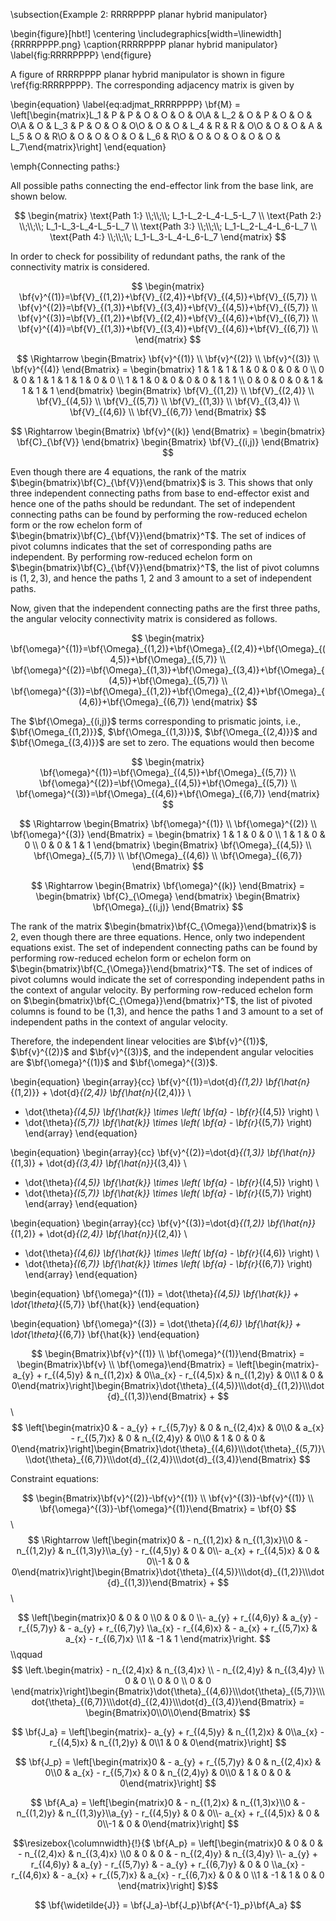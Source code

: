 \subsection{Example 2: RRRRPPPP planar hybrid manipulator}

\begin{figure}[hbt!]
  \centering
  \includegraphics[width=\linewidth]{RRRRPPPP.png}
  \caption{RRRRPPPP planar hybrid manipulator}
  \label{fig:RRRRPPPP}
\end{figure}

A figure of RRRRPPPP planar hybrid manipulator is shown in figure \ref{fig:RRRRPPPP}. The corresponding adjacency matrix is given by








\begin{equation}
\label{eq:adjmat_RRRRPPPP}
    \bf{M} = \left[\begin{matrix}L_1 & P & P & O & O & O & O\\A & L_2 & O & P & O & O & O\\A & O & L_3 & P & O & O & O\\O & O & O & L_4 & R & R & O\\O & O & O & A & L_5 & O & R\\O & O & O & O & O & L_6 & R\\O & O & O & O & O & O & L_7\end{matrix}\right]
\end{equation}

\emph{Connecting paths:}

All possible paths connecting the end-effector link from the base link, are shown below.

$$
\begin{matrix}
    \text{Path 1:} \\;\\;\\; L_1-L_2-L_4-L_5-L_7 \\ 
    \text{Path 2:} \\;\\;\\; L_1-L_3-L_4-L_5-L_7 \\ 
    \text{Path 3:} \\;\\;\\; L_1-L_2-L_4-L_6-L_7 \\
    \text{Path 4:} \\;\\;\\; L_1-L_3-L_4-L_6-L_7
\end{matrix}
$$

In order to check for possibility of redundant paths, the rank of the connectivity matrix is considered.

$$
\begin{matrix}
    \bf{v}^{(1)}=\bf{V}_{(1,2)}+\bf{V}_{(2,4)}+\bf{V}_{(4,5)}+\bf{V}_{(5,7)} \\ 
    \bf{v}^{(2)}=\bf{V}_{(1,3)}+\bf{V}_{(3,4)}+\bf{V}_{(4,5)}+\bf{V}_{(5,7)} \\ 
    \bf{v}^{(3)}=\bf{V}_{(1,2)}+\bf{V}_{(2,4)}+\bf{V}_{(4,6)}+\bf{V}_{(6,7)} \\ 
    \bf{v}^{(4)}=\bf{V}_{(1,3)}+\bf{V}_{(3,4)}+\bf{V}_{(4,6)}+\bf{V}_{(6,7)} \\ 
\end{matrix}
$$

$$
\Rightarrow \begin{Bmatrix}
    \bf{v}^{(1)} \\
    \bf{v}^{(2)} \\
    \bf{v}^{(3)} \\
    \bf{v}^{(4)}
\end{Bmatrix} = 
\begin{bmatrix}
    1 & 1 & 1 & 1 & 0 & 0 & 0 & 0 \\
    0 & 0 & 1 & 1 & 1 & 1 & 0 & 0 \\
    1 & 1 & 0 & 0 & 0 & 0 & 1 & 1 \\
    0 & 0 & 0 & 0 & 1 & 1 & 1 & 1
\end{bmatrix}
\begin{Bmatrix}
    \bf{V}_{(1,2)} \\
    \bf{V}_{(2,4)} \\
    \bf{V}_{(4,5)} \\
    \bf{V}_{(5,7)} \\
    \bf{V}_{(1,3)} \\
    \bf{V}_{(3,4)} \\
    \bf{V}_{(4,6)} \\
    \bf{V}_{(6,7)}
\end{Bmatrix}
$$

$$
\Rightarrow \begin{Bmatrix}
    \bf{v}^{(k)}
\end{Bmatrix} = 
\begin{bmatrix}
    \bf{C}_{\bf{V}}
\end{bmatrix}
\begin{Bmatrix}
    \bf{V}_{(i,j)}
\end{Bmatrix}
$$

Even though there are 4 equations, the rank of the matrix $\begin{bmatrix}\bf{C}_{\bf{V}}\end{bmatrix}$ is 3. This shows that only three independent connecting paths from base to end-effector exist and hence one of the paths should be redundant. The set of independent connecting paths can be found by performing the row-reduced echelon form or the row echelon form of $\begin{bmatrix}\bf{C}_{\bf{V}}\end{bmatrix}^T$. The set of indices of pivot columns indicates that the set of corresponding paths are independent. By performing row-reduced echelon form on $\begin{bmatrix}\bf{C}_{\bf{V}}\end{bmatrix}^T$, the list of pivot columns is $(1,2,3)$, and hence the paths 1, 2 and 3 amount to a set of independent paths.



Now, given that the independent connecting paths are the first three paths, the angular velocity connectivity matrix is considered as follows.

$$
\begin{matrix}
    \bf{\omega}^{(1)}=\bf{\Omega}_{(1,2)}+\bf{\Omega}_{(2,4)}+\bf{\Omega}_{(4,5)}+\bf{\Omega}_{(5,7)} \\ 
    \bf{\omega}^{(2)}=\bf{\Omega}_{(1,3)}+\bf{\Omega}_{(3,4)}+\bf{\Omega}_{(4,5)}+\bf{\Omega}_{(5,7)} \\ 
    \bf{\omega}^{(3)}=\bf{\Omega}_{(1,2)}+\bf{\Omega}_{(2,4)}+\bf{\Omega}_{(4,6)}+\bf{\Omega}_{(6,7)} 
\end{matrix}
$$

The $\bf{\Omega}_{(i,j)}$ terms corresponding to prismatic joints, i.e., $\bf{\Omega_{(1,2)}}$, $\bf{\Omega_{(1,3)}}$, $\bf{\Omega_{(2,4)}}$ and $\bf{\Omega_{(3,4)}}$ are set to zero. The equations would then become

$$
\begin{matrix}
    \bf{\omega}^{(1)}=\bf{\Omega}_{(4,5)}+\bf{\Omega}_{(5,7)} \\ 
    \bf{\omega}^{(2)}=\bf{\Omega}_{(4,5)}+\bf{\Omega}_{(5,7)} \\ 
    \bf{\omega}^{(3)}=\bf{\Omega}_{(4,6)}+\bf{\Omega}_{(6,7)} 
\end{matrix}
$$

$$
\Rightarrow \begin{Bmatrix}
    \bf{\omega}^{(1)} \\
    \bf{\omega}^{(2)} \\
    \bf{\omega}^{(3)} 
\end{Bmatrix} = 
\begin{bmatrix}
    1 & 1 & 0 & 0 \\
    1 & 1 & 0 & 0 \\
    0 & 0 & 1 & 1
\end{bmatrix}
\begin{Bmatrix}
    \bf{\Omega}_{(4,5)} \\
    \bf{\Omega}_{(5,7)} \\
    \bf{\Omega}_{(4,6)} \\
    \bf{\Omega}_{(6,7)}
\end{Bmatrix}
$$

$$
\Rightarrow \begin{Bmatrix}
    \bf{\omega}^{(k)}
\end{Bmatrix} = 
\begin{bmatrix}
    \bf{C}_{\Omega}
\end{bmatrix}
\begin{Bmatrix}
    \bf{\Omega}_{(i,j)}
\end{Bmatrix}
$$

The rank of the matrix $\begin{bmatrix}\bf{C_{\Omega}}\end{bmatrix}$ is 2, even though there are three equations. Hence, only two independent equations exist. The set of independent connecting paths can be found by performing row-reduced echelon form or echelon form on $\begin{bmatrix}\bf{C_{\Omega}}\end{bmatrix}^T$. The set of indices of pivot columns would indicate the set of corresponding independent paths in the context of angular velocity. By performing row-reduced echelon form on $\begin{bmatrix}\bf{C_{\Omega}}\end{bmatrix}^T$, the list of pivoted columns is found to be (1,3), and hence the paths 1 and 3 amount to a set of independent paths in the context of angular velocity.



Therefore, the independent linear velocities are $\bf{v}^{(1)}$, $\bf{v}^{(2)}$ and $\bf{v}^{(3)}$, and the independent angular velocities are $\bf{\omega}^{(1)}$ and $\bf{\omega}^{(3)}$.

\begin{equation}
\begin{array}{cc}
\bf{v}^{(1)}=\dot{d}_{(1,2)} \bf{\hat{n}_{(1,2)}} + \dot{d}_{(2,4)} \bf{\hat{n}_{(2,4)}} \\
+ \dot{\theta}_{(4,5)} \bf{\hat{k}} \times \left( \bf{a} - \bf{r}_{(4,5)} \right) \\
+ \dot{\theta}_{(5,7)} \bf{\hat{k}} \times \left( \bf{a} - \bf{r}_{(5,7)} \right)
\end{array}
\end{equation}

\begin{equation}
\begin{array}{cc}
\bf{v}^{(2)}=\dot{d}_{(1,3)} \bf{\hat{n}}_{(1,3)} + \dot{d}_{(3,4)} \bf{\hat{n}}_{(3,4)} \\
+ \dot{\theta}_{(4,5)} \bf{\hat{k}} \times \left( \bf{a} - \bf{r}_{(4,5)} \right) \\
+ \dot{\theta}_{(5,7)} \bf{\hat{k}} \times \left( \bf{a} - \bf{r}_{(5,7)} \right)
\end{array}
\end{equation}

\begin{equation}
\begin{array}{cc}
\bf{v}^{(3)}=\dot{d}_{(1,2)} \bf{\hat{n}}_{(1,2)} + \dot{d}_{(2,4)} \bf{\hat{n}}_{(2,4)} \\
+ \dot{\theta}_{(4,6)} \bf{\hat{k}} \times \left( \bf{a} - \bf{r}_{(4,6)} \right) \\
+ \dot{\theta}_{(6,7)} \bf{\hat{k}} \times \left( \bf{a} - \bf{r}_{(6,7)} \right)
\end{array}
\end{equation}

\begin{equation}
\bf{\omega}^{(1)} = \dot{\theta}_{(4,5)} \bf{\hat{k}} + \dot{\theta}_{(5,7)} \bf{\hat{k}}
\end{equation}

\begin{equation}
\bf{\omega}^{(3)} = \dot{\theta}_{(4,6)} \bf{\hat{k}} + \dot{\theta}_{(6,7)} \bf{\hat{k}}
\end{equation}

$$
\begin{Bmatrix}\bf{v}^{(1)} \\ \bf{\omega}^{(1)}\end{Bmatrix} = \begin{Bmatrix}\bf{v} \\ \bf{\omega}\end{Bmatrix} = \left[\begin{matrix}- a_{y} + r_{(4,5)y} & n_{(1,2)x} & 0\\a_{x} - r_{(4,5)x} & n_{(1,2)y} & 0\\1 & 0 & 0\end{matrix}\right]\begin{Bmatrix}\dot{\theta}_{(4,5)}\\\dot{d}_{(1,2)}\\\dot{d}_{(1,3)}\end{Bmatrix} + 
$$
\\
$$
\left[\begin{matrix}0 & - a_{y} + r_{(5,7)y} & 0 & n_{(2,4)x} & 0\\0 & a_{x} - r_{(5,7)x} & 0 & n_{(2,4)y} & 0\\0 & 1 & 0 & 0 & 0\end{matrix}\right]\begin{Bmatrix}\dot{\theta}_{(4,6)}\\\dot{\theta}_{(5,7)}\\\dot{\theta}_{(6,7)}\\\dot{d}_{(2,4)}\\\dot{d}_{(3,4)}\end{Bmatrix}
$$

Constraint equations:

$$
\begin{Bmatrix}\bf{v}^{(2)}-\bf{v}^{(1)} \\ \bf{v}^{(3)}-\bf{v}^{(1)} \\ \bf{\omega}^{(3)}-\bf{\omega}^{(1)}\end{Bmatrix} = \bf{0}
$$
\\
$$
\Rightarrow \left[\begin{matrix}0 & - n_{(1,2)x} & n_{(1,3)x}\\0 & - n_{(1,2)y} & n_{(1,3)y}\\a_{y} - r_{(4,5)y} & 0 & 0\\- a_{x} + r_{(4,5)x} & 0 & 0\\-1 & 0 & 0\end{matrix}\right]\begin{Bmatrix}\dot{\theta}_{(4,5)}\\\dot{d}_{(1,2)}\\\dot{d}_{(1,3)}\end{Bmatrix} + 
$$
\\

$$
\left[\begin{matrix}0 & 0 & 0 \\0 & 0 & 0 \\- a_{y} + r_{(4,6)y} & a_{y} - r_{(5,7)y} & - a_{y} + r_{(6,7)y} \\a_{x} - r_{(4,6)x} & - a_{x} + r_{(5,7)x} & a_{x} - r_{(6,7)x} \\1 & -1 & 1 \end{matrix}\right.
$$
\\\qquad
$$
\left.\begin{matrix} - n_{(2,4)x} & n_{(3,4)x} \\ - n_{(2,4)y} & n_{(3,4)y} \\ 0 & 0 \\ 0 & 0 \\ 0 & 0 \end{matrix}\right]\begin{Bmatrix}\dot{\theta}_{(4,6)}\\\dot{\theta}_{(5,7)}\\\dot{\theta}_{(6,7)}\\\dot{d}_{(2,4)}\\\dot{d}_{(3,4)}\end{Bmatrix} = \begin{Bmatrix}0\\0\\0\end{Bmatrix}
$$

$$
\bf{J_a} = \left[\begin{matrix}- a_{y} + r_{(4,5)y} & n_{(1,2)x} & 0\\a_{x} - r_{(4,5)x} & n_{(1,2)y} & 0\\1 & 0 & 0\end{matrix}\right]
$$


$$
\bf{J_p} = \left[\begin{matrix}0 & - a_{y} + r_{(5,7)y} & 0 & n_{(2,4)x} & 0\\0 & a_{x} - r_{(5,7)x} & 0 & n_{(2,4)y} & 0\\0 & 1 & 0 & 0 & 0\end{matrix}\right]
$$

$$
\bf{A_a} = \left[\begin{matrix}0 & - n_{(1,2)x} & n_{(1,3)x}\\0 & - n_{(1,2)y} & n_{(1,3)y}\\a_{y} - r_{(4,5)y} & 0 & 0\\- a_{x} + r_{(4,5)x} & 0 & 0\\-1 & 0 & 0\end{matrix}\right]
$$









$$\resizebox{\columnwidth}{!}{$
\bf{A_p} = \left[\begin{matrix}0 & 0 & 0 & - n_{(2,4)x} & n_{(3,4)x} \\0 & 0 & 0 & - n_{(2,4)y} & n_{(3,4)y} \\- a_{y} + r_{(4,6)y} & a_{y} - r_{(5,7)y} & - a_{y} + r_{(6,7)y} & 0 & 0 \\a_{x} - r_{(4,6)x} & - a_{x} + r_{(5,7)x} & a_{x} - r_{(6,7)x} & 0 & 0 \\1 & -1 & 1 & 0 & 0 \end{matrix}\right]
$}$$

$$
\bf{\widetilde{J}} = \bf{J_a}-\bf{J_p}\bf{A^{-1}_p}\bf{A_a}
$$
